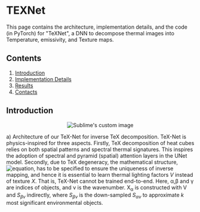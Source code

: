 # TEXNet
This page contains the architecture, implementation details, and the code (in PyTorch) for "TeXNet", a DNN to decompose thermal images into Temperature, emissivity, and Texture maps.

## Contents

1. [Introduction](#introduction)
2. [Implementation Details](#Implementation-Details)
3. [Results](#Results)
4. [Contacts](#contacts)

## Introduction

<p align="center">
  <img src="https://github.com/FanglinBao/HADAR/edit/main/TeXNet/TeXNet.png" alt="Sublime's custom image"/>
</p>

a) Architecture of our TeX-Net for inverse TeX decomposition. TeX-Net is physics-inspired for three aspects. Firstly, TeX decomposition of heat cubes relies on both spatial patterns and spectral thermal signatures. This inspires the adoption of spectral and pyramid (spatial) attention layers in the UNet model. Secondly, due to TeX degeneracy, the mathematical structure, ![equation](https://latex.codecogs.com/svg.image?X_{\alpha\nu}=\sum_\beta&space;V_{\alpha\beta}S_{\beta\nu}), has to be specified to ensure the uniqueness of inverse mapping, and hence it is essential to learn thermal lighting factors $V$ instead of texture <em>X</em>. That is, TeX-Net cannot be trained end-to-end. Here, α,β and γ are indices of objects, and ν is the wavenumber. X<sub>α</sub> is constructed with V and $S_{\beta\nu}$ indirectly, where $S_{\beta\nu}$ is the down-sampled $S_{\alpha\nu}$ to approximate $k$ most significant environmental objects. 
